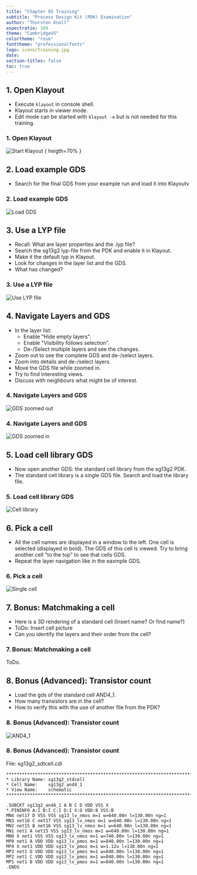 ```yaml
---
title: "Chapter 05 Training"
subtitle: "Process Design Kit (PDK) Examination"
author: "Thorsten Knoll"
aspectratio: 169
theme: "CambridgeUS"
colortheme: "rose"
fonttheme: "professionalfonts"
logo: icons/training.jpg
date:
section-titles: false
toc: true
---
```


## 1. Open Klayout

* Execute ```klayout``` in console shell.
* Klayout starts in viewer mode.
* Edit mode can be started with ```klayout -e``` but is not needed for this training.

### 1. Open Klayout

![Start Klayout](pics_training/01_klayout.png "Start Klayout") { heigth=70% }

## 2. Load example GDS

* Search for the final GDS from your example run and load it into Klayoutv

### 2. Load example GDS

![Load GDS](pics_training/02_klayout.png "Load GDS")

## 3. Use a LYP file

* Recall: What are layer properties and the .lyp file?
* Search the sg13g2 lyp-file from the PDK and enable it in Klayout.
* Make it the default lyp in Klayout.
* Look for changes in the layer list and the GDS.
* What has changed?

### 3. Use a LYP file

![Use LYP file](pics_training/03_klayout.png "Use LYP file")

## 4. Navigate Layers and GDS

* In the layer list:
    * Enable "Hide empty layers".
    * Enable "Visibility follows selection".
    * De-/Select multiple layers and see the changes.
* Zoom out to see the complete GDS and de-/select layers.
* Zoom into details and de-/select layers.
* Move the GDS file while zoomed in.
* Try to find interesting views.
* Discuss with neighbours what might be of interest.

### 4. Navigate Layers and GDS

![GDS zoomed out](pics_training/04_klayout_01.png "GDS zoomed out")

### 4. Navigate Layers and GDS

![GDS zoomed in](pics_training/04_klayout_02.png "GDS zoomed in")

## 5. Load cell library GDS

* Now open another GDS: the standard cell library from the sg13g2 PDK.
* The standard cell library is a single GDS file. Search and load the library file.

### 5. Load cell library GDS

![Cell library](pics_training/05_klayout.png "Cell library")

## 6. Pick a cell

* All the cell names are displayed in a window to the left. One cell is selected (displayed in bold). The GDS of this cell is viewed. Try to bring another cell "to the top" to see that cells GDS.
* Repeat the layer navigation like in the eaxmple GDS.

### 6. Pick a cell

![Single cell](pics_training/06_klayout.png "Single cell")

## 7. Bonus: Matchmaking a cell

* Here is a 3D rendering of a standard cell (Insert name? Or find name?)
* ToDo: Insert cell picture
* Can you identify the layers and their order from the cell?

### 7. Bonus: Matchmaking a cell

ToDo.

## 8. Bonus (Advanced): Transistor count

* Load the gds of the standard cell AND4_1.
* How many transistors are in the cell?
* How to verify this with the use of another file from the PDK?

### 8. Bonus (Advanced): Transistor count

![AND4_1](pics_training/08_klayout.png "AND4_1")

### 8. Bonus (Advanced): Transistor count

File: sg13g2_sdtcell.cdl

```
************************************************************************
* Library Name: sg13g2_stdcell
* Cell Name:    sg13g2_and4_1
* View Name:    schematic
************************************************************************

.SUBCKT sg13g2_and4_1 A B C D VDD VSS X
*.PININFO A:I B:I C:I D:I X:O VDD:B VSS:B
MN4 net17 D VSS VSS sg13_lv_nmos m=1 w=640.00n l=130.00n ng=1
MN3 net16 C net17 VSS sg13_lv_nmos m=1 w=640.00n l=130.00n ng=1
MN2 net15 B net16 VSS sg13_lv_nmos m=1 w=640.00n l=130.00n ng=1
MN1 net1 A net15 VSS sg13_lv_nmos m=1 w=640.00n l=130.00n ng=1
MN0 X net1 VSS VSS sg13_lv_nmos m=1 w=740.00n l=130.00n ng=1
MP0 net1 A VDD VDD sg13_lv_pmos m=1 w=840.00n l=130.00n ng=1
MP4 X net1 VDD VDD sg13_lv_pmos m=1 w=1.12u l=130.00n ng=1
MP3 net1 D VDD VDD sg13_lv_pmos m=1 w=840.00n l=130.00n ng=1
MP2 net1 C VDD VDD sg13_lv_pmos m=1 w=840.00n l=130.00n ng=1
MP1 net1 B VDD VDD sg13_lv_pmos m=1 w=840.00n l=130.00n ng=1
.ENDS
```

